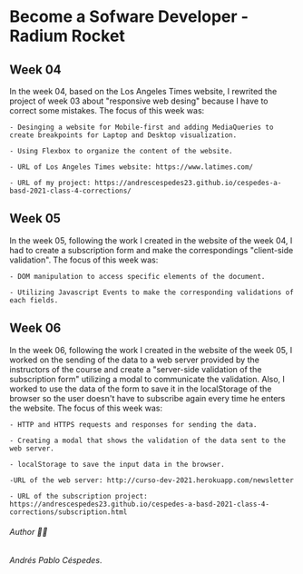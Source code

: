 # Become a Sofware Developer - Radium Rocket

## Week 04

In the week 04, based on the Los Angeles Times website, I rewrited the project of week 03 about "responsive web desing" because I have to correct some mistakes. The focus of this week was:

    - Desinging a website for Mobile-first and adding MediaQueries to create breakpoints for Laptop and Desktop visualization.

    - Using Flexbox to organize the content of the website.

    - URL of Los Angeles Times website: https://www.latimes.com/

    - URL of my project: https://andrescespedes23.github.io/cespedes-a-basd-2021-class-4-corrections/

## Week 05

In the week 05, following the work I created in the website of the week 04, I had to create a subscription form and make the correspondings "client-side validation". The focus of this week was:

    - DOM manipulation to access specific elements of the document.

    - Utilizing Javascript Events to make the corresponding validations of each fields.

## Week 06

In the week 06, following the work I created in the website of the week 05, I worked on the sending of the data to a web server provided by the instructors of the course and create a "server-side validation of the subscription form" utilizing a modal to communicate the validation. Also, I worked to use the data of the form to save it in the localStorage of the browser so the user doesn't have to subscribe again every time he enters the website. The focus of this week was:

    - HTTP and HTTPS requests and responses for sending the data.

    - Creating a modal that shows the validation of the data sent to the web server.

    - localStorage to save the input data in the browser.

    -URL of the web server: http://curso-dev-2021.herokuapp.com/newsletter

    - URL of the subscription project: https://andrescespedes23.github.io/cespedes-a-basd-2021-class-4-corrections/subscription.html

###### Author :man_technologist:

*Andrés Pablo Céspedes*.